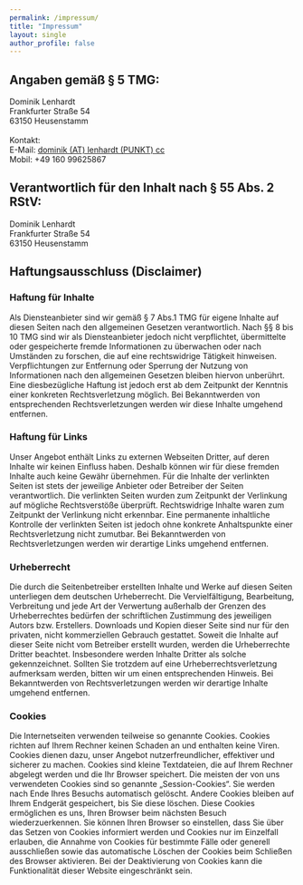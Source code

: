 ```yaml
---
permalink: /impressum/
title: "Impressum"
layout: single
author_profile: false
---
```

## Angaben gemäß § 5 TMG:
Dominik Lenhardt<br>
Frankfurter Straße 54<br>
63150 Heusenstamm<br><br>
Kontakt:<br>
E-Mail: <a href="mailto:dominik@lenhardt.cc?Subject=Impressum lenhardt.cc">dominik (AT) lenhardt (PUNKT) cc</a><br>
Mobil: +49 160 99625867

## Verantwortlich für den Inhalt nach § 55 Abs. 2 RStV:
Dominik Lenhardt<br>
Frankfurter Straße 54<br>
63150 Heusenstamm<br>

## Haftungsausschluss (Disclaimer)
### Haftung für Inhalte
Als Diensteanbieter sind wir gemäß § 7 Abs.1 TMG für eigene Inhalte auf diesen Seiten nach den allgemeinen Gesetzen
verantwortlich. Nach §§ 8 bis 10 TMG sind wir als Diensteanbieter jedoch nicht verpflichtet, übermittelte oder
gespeicherte fremde Informationen zu überwachen oder nach Umständen zu forschen, die auf eine rechtswidrige Tätigkeit
hinweisen. Verpflichtungen zur Entfernung oder Sperrung der Nutzung von Informationen nach den allgemeinen Gesetzen
bleiben hiervon unberührt. Eine diesbezügliche Haftung ist jedoch erst ab dem Zeitpunkt der Kenntnis einer konkreten
Rechtsverletzung möglich. Bei Bekanntwerden von entsprechenden Rechtsverletzungen werden wir diese Inhalte umgehend
entfernen.

### Haftung für Links
Unser Angebot enthält Links zu externen Webseiten Dritter, auf deren Inhalte wir keinen Einfluss haben. Deshalb können
wir für diese fremden Inhalte auch keine Gewähr übernehmen. Für die Inhalte der verlinkten Seiten ist stets der
jeweilige Anbieter oder Betreiber der Seiten verantwortlich. Die verlinkten Seiten wurden zum Zeitpunkt der Verlinkung
auf mögliche Rechtsverstöße überprüft. Rechtswidrige Inhalte waren zum Zeitpunkt der Verlinkung nicht erkennbar. Eine
permanente inhaltliche Kontrolle der verlinkten Seiten ist jedoch ohne konkrete Anhaltspunkte einer Rechtsverletzung
nicht zumutbar. Bei Bekanntwerden von Rechtsverletzungen werden wir derartige Links umgehend entfernen.

### Urheberrecht
Die durch die Seitenbetreiber erstellten Inhalte und Werke auf diesen Seiten unterliegen dem deutschen Urheberrecht. Die
Vervielfältigung, Bearbeitung, Verbreitung und jede Art der Verwertung außerhalb der Grenzen des Urheberrechtes bedürfen
der schriftlichen Zustimmung des jeweiligen Autors bzw. Erstellers. Downloads und Kopien dieser Seite sind nur für den
privaten, nicht kommerziellen Gebrauch gestattet. Soweit die Inhalte auf dieser Seite nicht vom Betreiber erstellt
wurden, werden die Urheberrechte Dritter beachtet. Insbesondere werden Inhalte Dritter als solche gekennzeichnet.
Sollten Sie trotzdem auf eine Urheberrechtsverletzung aufmerksam werden, bitten wir um einen entsprechenden Hinweis. Bei
Bekanntwerden von Rechtsverletzungen werden wir derartige Inhalte umgehend entfernen.

### Cookies
Die Internetseiten verwenden teilweise so genannte Cookies. Cookies richten auf Ihrem Rechner keinen Schaden an und
enthalten keine Viren. Cookies dienen dazu, unser Angebot nutzerfreundlicher, effektiver und sicherer zu machen. Cookies
sind kleine Textdateien, die auf Ihrem Rechner abgelegt werden und die Ihr Browser speichert. Die meisten der von uns verwendeten Cookies sind so genannte „Session-Cookies“. Sie werden nach Ende Ihres Besuchs
automatisch gelöscht. Andere Cookies bleiben auf Ihrem Endgerät gespeichert, bis Sie diese löschen. Diese Cookies
ermöglichen es uns, Ihren Browser beim nächsten Besuch wiederzuerkennen. Sie können Ihren Browser so einstellen, dass Sie über das Setzen von Cookies informiert werden und Cookies nur im
Einzelfall erlauben, die Annahme von Cookies für bestimmte Fälle oder generell ausschließen sowie das automatische
Löschen der Cookies beim Schließen des Browser aktivieren. Bei der Deaktivierung von Cookies kann die Funktionalität
dieser Website eingeschränkt sein.
